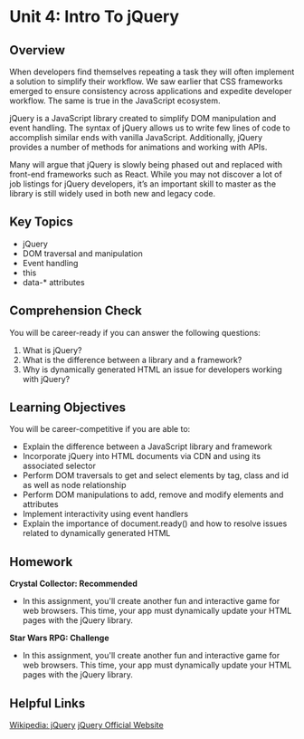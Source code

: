 # Unit 4: Intro To jQuery

## Overview
When developers find themselves repeating a task they will often implement a solution to simplify their workflow. We saw earlier that CSS frameworks emerged to ensure consistency across applications and expedite developer workflow. The same is true in the JavaScript ecosystem. 

jQuery is a JavaScript library created to simplify DOM manipulation and event handling. The syntax of jQuery allows us to write few lines of code to accomplish similar ends with vanilla JavaScript. Additionally, jQuery provides a number of methods for animations and working with APIs.

Many will argue that jQuery is slowly being phased out and replaced with front-end frameworks such as React. While you may not discover a lot of job listings for jQuery developers, it’s an important skill to master as the library is still widely used in both new and legacy code. 

## Key Topics
* jQuery
* DOM traversal and manipulation
* Event handling
* this
* data-* attributes

## Comprehension Check
You will be career-ready if you can answer the following questions: 
1. What is jQuery? 
2. What is the difference between a library and a framework?
3. Why is dynamically generated HTML an issue for developers working with jQuery?

## Learning Objectives
You will be career-competitive if you are able to: 
* Explain the difference between a JavaScript library and framework
* Incorporate jQuery into HTML documents via CDN and using its associated selector
* Perform DOM traversals to get and select elements by tag, class and id as well as node relationship
* Perform DOM manipulations to add, remove and modify elements and attributes
* Implement interactivity using event handlers
* Explain the importance of document.ready() and how to resolve issues related to dynamically generated HTML

## Homework
**Crystal Collector: Recommended**
* In this assignment, you'll create another fun and interactive game for web browsers. This time, your app must dynamically update your HTML pages with the jQuery library.

**Star Wars RPG: Challenge**
* In this assignment, you'll create another fun and interactive game for web browsers. This time, your app must dynamically update your HTML pages with the jQuery library.

## Helpful Links
[Wikipedia: jQuery](https://en.wikipedia.org/wiki/JQuery)
[jQuery Official Website](https://jquery.com/)
